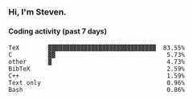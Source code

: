 ### Hi, I'm Steven.

#### Coding activity (past 7 days)
```
TeX        ▓▓▓▓▓▓▓▓▓▓▓▓▓▓▓▓▓▓▓▓▓▓▓▓▓▓▓▓▓▓  83.55%
C          ▓▓                               5.73%
other      ▓                                4.73%
BibTeX                                      2.59%
C++                                         1.59%
Text only                                   0.96%
Bash                                        0.86%
```
